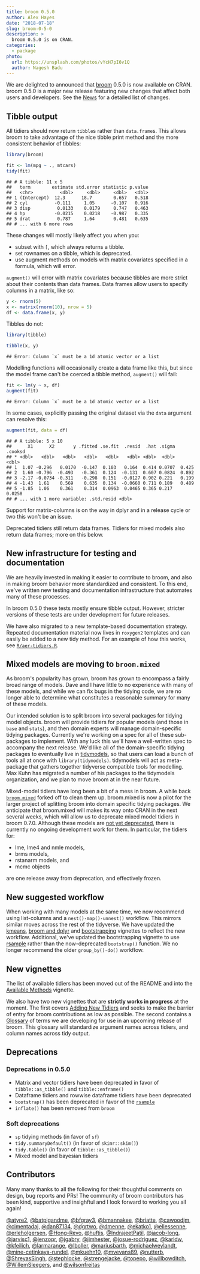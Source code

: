 ```yaml
---
title: broom 0.5.0
author: Alex Hayes
date: "2018-07-18"
slug: broom-0-5-0
description: > 
  broom 0.5.0 is on CRAN.
categories:
  - package
photo:
  url: https://unsplash.com/photos/vYcH7pI6v1Q
  author: Nagesh Badu
---
```




<html>
<style>
h3 code {
    font-size: 1em;
    
}
</style>
</html>

We are delighted to announced that [broom](https://broom.tidyverse.org/) 0.5.0 is now available on CRAN. broom 0.5.0 is a major new release featuring new changes that affect both users and developers. See the [News]( https://broom.tidyverse.org/news/) for a detailed list of changes.

## Tibble output

All tidiers should now return `tibble`s rather than `data.frame`s. This allows broom to take advantage of the nice tibble print method and the more consistent behavior of tibbles:


```r
library(broom)

fit <- lm(mpg ~ ., mtcars)
tidy(fit)
```

```
## # A tibble: 11 x 5
##   term        estimate std.error statistic p.value
##   <chr>          <dbl>     <dbl>     <dbl>   <dbl>
## 1 (Intercept)  12.3      18.7        0.657   0.518
## 2 cyl          -0.111     1.05      -0.107   0.916
## 3 disp          0.0133    0.0179     0.747   0.463
## 4 hp           -0.0215    0.0218    -0.987   0.335
## 5 drat          0.787     1.64       0.481   0.635
## # ... with 6 more rows
```


These changes will mostly likely affect you when you:

- subset with `[`, which always returns a tibble.
- set rownames on a tibble, which is deprecated.
- use augment methods on models with matrix covariates specified in a formula, which will error.

`augment()` will error with matrix covariates because tibbles are more strict about their contents than data frames. Data frames allow users to specify columns in a matrix, like so:


```r
y <- rnorm(5)
x <- matrix(rnorm(10), nrow = 5)
df <- data.frame(x, y)
```

Tibbles do not:


```r
library(tibble)

tibble(x, y)
```

```
## Error: Column `x` must be a 1d atomic vector or a list
```

Modelling functions will occasionally create a data frame like this, but since the model frame can't be coerced a tibble method, `augment()` will fail:


```r
fit <- lm(y ~ x, df)
augment(fit)
```

```
## Error: Column `x` must be a 1d atomic vector or a list
```

In some cases, explicitly passing the original dataset via the `data` argument can resolve this:


```r
augment(fit, data = df)
```

```
## # A tibble: 5 x 10
##      X1      X2       y .fitted .se.fit  .resid  .hat .sigma .cooksd
## * <dbl>   <dbl>   <dbl>   <dbl>   <dbl>   <dbl> <dbl>  <dbl>   <dbl>
## 1  1.07 -0.296   0.0170  -0.147  0.103   0.164  0.414 0.0707  0.425 
## 2  1.60 -0.796  -0.493   -0.361  0.124  -0.131  0.607 0.0824  0.892 
## 3 -2.17 -0.0734 -0.311   -0.298  0.151  -0.0127 0.902 0.221   0.199 
## 4 -1.43  1.61    0.569    0.635  0.134  -0.0660 0.711 0.189   0.489 
## 5 -1.85  1.06    0.361    0.314  0.0963  0.0465 0.365 0.217   0.0258
## # ... with 1 more variable: .std.resid <dbl>
```

Support for matrix-columns is on the way in dplyr and in a release cycle or two this won't be an issue.

Deprecated tidiers still return data frames. Tidiers for mixed models also return data frames; more on this below.

## New infrastructure for testing and documentation

We are heavily invested in making it easier to contribute to broom, and also in making broom behavior more standardized and consistent. To this end, we've written new testing and documentation infrastructure that automates many of these processes.

In broom 0.5.0 these tests mostly ensure tibble output. However, stricter versions of these tests are under development for future releases.

We have also migrated to a new template-based documentation strategy. Repeated documentation material now lives in `roxygen2` templates and can easily be added to a new tidy method. For an example of how this works, see [`R/aer-tidiers.R`](https://github.com/alexpghayes/broom/blob/master/R/aer-tidiers.R).

## Mixed models are moving to `broom.mixed`

As broom's popularity has grown, broom has grown to encompass a fairly broad range of models. Dave and I have little to no experience with many of these models, and while we can fix bugs in the tidying code, we are no longer able to determine what constitutes a reasonable summary for many of these models.

Our intended solution is to split broom into several packages for tidying model objects. broom will provide tidiers for popular models (and those in `base` and `stats`), and then domain experts will manage domain-specific tidying packages. Currently we're working on a spec for all of these sub-packages to implement. With any luck this we'll have a well-written spec to accompany the next release. We'd like all of the domain-specific tidying packages to eventually live in [tidymodels](https://github.com/tidymodels), so that users can load a bunch of tools all at once with `library(tidymodels)`. tidymodels will act as meta-package that gathers together tidyverse compatible tools for modelling. Max Kuhn has migrated a number of his packages to the tidymodels organization, and we plan to move broom at in the near future.

Mixed-model tidiers have long been a bit of a mess in broom. A while back [`broom.mixed`](https://github.com/bbolker/broom.mixed) forked off to clean them up. broom.mixed is now a pilot for the larger project of splitting broom into domain specific tidying packages. We anticipate that broom.mixed will makes its way onto CRAN in the next several weeks, which will allow us to deprecate mixed model tidiers in broom 0.7.0. Although these models are [not yet deprecated](https://broom.tidyverse.org/news/index.html#deprecations), there is currently no ongoing development work for them. In particular, the tidiers for:

- lme, lme4 and nmle models,
- brms models,
- rstanarm models, and 
- mcmc objects

are one release away from deprecation, and effectively frozen.

## New suggested workflow

When working with many models at the same time, we now recommend using list-columns and a `nest()-map()-unnest()` workflow. This mirrors similar moves across the rest of the tidyverse. We have updated the [kmeans](https://broom.tidyverse.org/articles/kmeans.html), [broom and dplyr](https://broom.tidyverse.org/articles/broom_and_dplyr.html) and  [bootstrapping](https://broom.tidyverse.org/articles/bootstrapping.html) vignettes to reflect the new workflow. Additional, we've updated the bootstrapping vignette to use [rsample](https://tidymodels.github.io/rsample/) rather than the now-deprecated `bootstrap()` function. We no longer recommend the older `group_by()-do()` workflow.

## New vignettes

The list of available tidiers has been moved out of the README and into the [Available Methods](https://broom.tidyverse.org/articles/available-methods.html) vignette. 

We also have two new vignettes that are **strictly works in progress** at the moment. The first covers [Adding New Tidiers](https://broom.tidyverse.org/articles/adding-tidiers.html) and seeks to make the barrier of entry for broom contributions as low as possible. The second contains a [Glossary](https://broom.tidyverse.org/articles/glossary.html) of terms we are developing for use in an upcoming release of broom. This glossary will standardize argument names across tidiers, and column names across tidy output.

## Deprecations

### Deprecations in 0.5.0

- Matrix and vector tidiers have been deprecated in  favor of `tibble::as_tibble()` and `tibble::enframe()`
- Dataframe tidiers and rowwise dataframe tidiers have been deprecated
- `bootstrap()` has been deprecated in favor of the [`rsample`](https://tidymodels.github.io/rsample/)
- `inflate()` has been removed from `broom`

### Soft deprecations

- `sp` tidying methods (in favor of `sf`)
- `tidy.summaryDefault()` (in favor of `skimr::skim()`)
- `tidy.table()` (in favor of `tibble::as_tibble()`)
- Mixed model and bayesian tidiers

## Contributors

Many many thanks to all the following for their thoughtful comments on design, bug reports and PRs! The community of broom contributors has been kind, supportive and insighftul and I look forward to working you all again!

[@atyre2](https://github.com/atyre2), [@batpigandme](https://github.com/batpigandme), [@bfgray3](https://github.com/bfgray3), [@bmannakee](https://github.com/bmannakee), [@briatte](https://github.com/briatte), [@cawoodjm](https://github.com/cawoodjm), [@cimentadaj](https://github.com/cimentadaj), [@dan87134](https://github.com/dan87134), [@dgrtwo](https://github.com/dgrtwo), [@dmenne](https://github.com/dmenne), [@ekatko1](https://github.com/ekatko1), [@ellessenne](https://github.com/ellessenne), [@erleholgersen](https://github.com/erleholgersen), [@Hong-Revo](https://github.com/Hong-Revo), [@huftis](https://github.com/huftis), [@IndrajeetPatil](https://github.com/IndrajeetPatil), [@jacob-long](https://github.com/jacob-long), [@jarvisc1](https://github.com/jarvisc1), [@jenzopr](https://github.com/jenzopr), [@jgabry](https://github.com/jgabry), [@jimhester](https://github.com/jimhester), [@josue-rodriguez](https://github.com/josue-rodriguez), [@karldw](https://github.com/karldw), [@kfeilich](https://github.com/kfeilich), [@larmarange](https://github.com/larmarange), [@lboller](https://github.com/lboller), [@mariusbarth](https://github.com/mariusbarth), [@michaelweylandt](https://github.com/michaelweylandt), [@mine-cetinkaya-rundel](https://github.com/mine-cetinkaya-rundel), [@mkuehn10](https://github.com/mkuehn10), [@mvevans89](https://github.com/mvevans89), [@nutterb](https://github.com/nutterb), [@ShreyasSingh](https://github.com/ShreyasSingh), [@stephlocke](https://github.com/stephlocke), [@strengejacke](https://github.com/strengejacke), [@topepo](https://github.com/topepo), [@willbowditch](https://github.com/willbowditch), [@WillemSleegers](https://github.com/WillemSleegers), and [@wilsonfreitas](https://github.com/wilsonfreitas)
